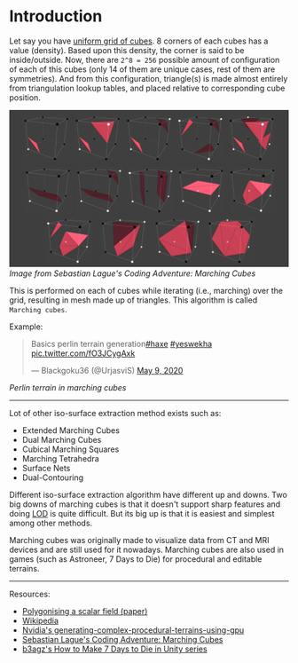 # Introduction

Let say you have [uniform grid of cubes](https://en.wikipedia.org/wiki/Voxel). 8 corners of each cubes has a value (density). Based upon this density, the corner is said to be inside/outside. Now, there are `2^8 = 256` possible amount of configuration of each of this cubes (only 14 of them are unique cases, rest of them are symmetries). And from this configuration, triangle(s) is made almost entirely from triangulation lookup tables, and placed relative to corresponding cube position.

![](../MCConfiguration.png)
*Image from Sebastian Lague's Coding Adventure: Marching Cubes*

This is performed on each of cubes while iterating (i.e., marching) over the grid, resulting in mesh made up of triangles. This algorithm is called `Marching cubes`.

Example:
<blockquote class="twitter-tweet"><p lang="in" dir="ltr">Basics perlin terrain generation<a href="https://twitter.com/hashtag/haxe?src=hash&amp;ref_src=twsrc%5Etfw">#haxe</a> <a href="https://twitter.com/hashtag/yeswekha?src=hash&amp;ref_src=twsrc%5Etfw">#yeswekha</a> <a href="https://t.co/fO3JCygAxk">pic.twitter.com/fO3JCygAxk</a></p>&mdash; Blackgoku36 (@UrjasviS) <a href="https://twitter.com/UrjasviS/status/1259098316136222725?ref_src=twsrc%5Etfw">May 9, 2020</a></blockquote> <script async src="https://platform.twitter.com/widgets.js" charset="utf-8"></script>

*Perlin terrain in marching cubes*

---

Lot of other iso-surface extraction method exists such as:
* Extended Marching Cubes
* Dual Marching Cubes
* Cubical Marching Squares
* Marching Tetrahedra
* Surface Nets
* Dual-Contouring

Different iso-surface extraction algorithm have different up and downs. Two big downs of marching cubes is that it doesn't support sharp features and doing [LOD](https://en.wikipedia.org/wiki/Level_of_detail) is quite difficult. But its big up is that it is easiest and simplest among other methods.

Marching cubes was originally made to visualize data from CT and MRI devices and are still used for it nowadays. Marching cubes are also used in games (such as Astroneer, 7 Days to Die) for procedural and editable terrains.

---

Resources:
* [Polygonising a scalar field (paper)](http://paulbourke.net/geometry/polygonise/)
* [Wikipedia](https://en.wikipedia.org/wiki/Marching_cubes)
* [Nvidia's generating-complex-procedural-terrains-using-gpu](https://developer.nvidia.com/gpugems/gpugems3/part-i-geometry/chapter-1-generating-complex-procedural-terrains-using-gpu)
* [Sebastian Lague's Coding Adventure: Marching Cubes](https://www.youtube.com/watch?v=M3iI2l0ltbE)
* [b3agz's How to Make 7 Days to Die in Unity series](https://www.youtube.com/watch?v=dTdn3CC64sc)
